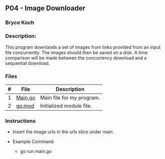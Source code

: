 ## P04 - Image Downloader
### Bryce Koch
### Description:

This program downlaods a set of images from links provided from an input file
concurrently. The images should then be saved on a disk. A time comparison
will be made between the concurrency download and a sequential download.


### Files

|   #   | File             | Description                                        |
| :---: | ---------------- | -------------------------------------------------- |
|   1   | [Main.go](https://github.com/BKoch74/4143-PLC/blob/main/Assignments/P04/Image_Downloader/go.mod)      | Main file for my program.      |
| 2 | [go.mod](https://github.com/BKoch74/4143-PLC/blob/main/Assignments/P04/Image_Downloader/go.mod) | Initialized module file. |


### Instructions

- Insert the image urls in the urls slice under main.


- Example Command:
  - go run main.go
